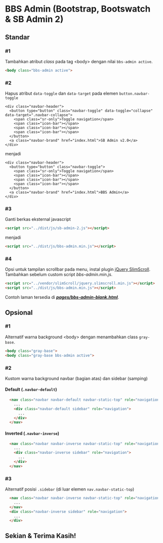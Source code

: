 # BBS Admin (Bootstrap, Bootswatch & SB Admin 2)

## Standar

### #1
Tambahkan atribut *class* pada tag &lt;body&gt; dengan nilai ``bbs-admin active``.

```html
<body class="bbs-admin active">
```

### #2

Hapus atribut ``data-toggle`` dan ``data-target`` pada elemen ``button.navbar-toggle``

```
<div class="navbar-header">
  <button type="button" class="navbar-toggle" data-toggle="collapse" data-target=".navbar-collapse">
    <span class="sr-only">Toggle navigation</span>
    <span class="icon-bar"></span>
    <span class="icon-bar"></span>
    <span class="icon-bar"></span>
  </button>
  <a class="navbar-brand" href="index.html">SB Admin v2.0</a>
</div>
```

menjadi

```
<div class="navbar-header">
  <button type="button" class="navbar-toggle">
    <span class="sr-only">Toggle navigation</span>
    <span class="icon-bar"></span>
    <span class="icon-bar"></span>
    <span class="icon-bar"></span>
  </button>
  <a class="navbar-brand" href="index.html">BBS Admin</a>
</div>
```

### #3

Ganti berkas eksternal javascript

```html
<script src="../dist/js/sb-admin-2.js"></script>
```

menjadi

```html
<script src="../dist/js/bbs-admin.min.js"></script>
```

### #4

Opsi untuk tampilan scrollbar pada menu, instal plugin [jQuery SlimScroll](https://github.com/rochal/jQuery-slimScroll).
Tambahkan sebelum custom script *bbs-admin.min.js*.

```html
<script src="../vendor/slimScroll/jquery.slimscroll.min.js"></script>
<script src="../dist/js/bbs-admin.min.js"></script>
```

Contoh laman tersedia di ***[pages/bbs-admin-blank.html](pages/bbs-admin-blank.html)***.

## Opsional

### #1

Alternatif warna background &lt;body&gt; dengan menambahkan class ``gray-base``.

```html
<body class="gray-base">
<body class="gray-base bbs-admin active">
```

### #2

Kustom warna background navbar (bagian atas) dan sidebar (samping)

#### Default (``.navbar-default``)

```html
  <nav class="navbar navbar-default navbar-static-top" role="navigation" style="margin-bottom: 0">
    ...
    <div class="navbar-default sidebar" role="navigation">
      ...
    </div>
  </nav>
```

#### Inverted (``.navbar-inverse``)

```html
  <nav class="navbar navbar-inverse navbar-static-top" role="navigation" style="margin-bottom: 0">
    ...
    <div class="navbar-inverse sidebar" role="navigation">
      ...
    </div>
  </nav>
```

### #3

Alternatif posisi ``.sidebar`` (di luar elemen ``nav.navbar-static-top``)

```html
  <nav class="navbar navbar-inverse navbar-static-top" role="navigation" style="margin-bottom: 0">
    ...
  </nav>
  <div class="navbar-inverse sidebar" role="navigation">
    ...
  </div>
```

## Sekian & Terima Kasih!
